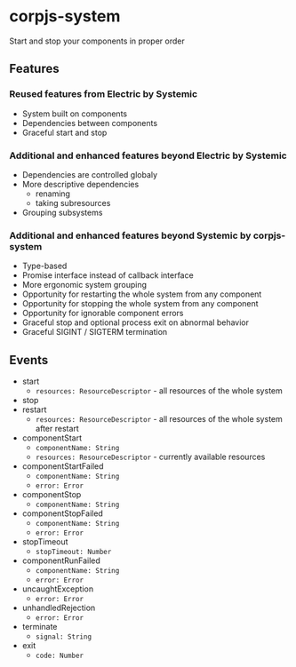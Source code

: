 # corpjs-system
Start and stop your components in proper order

## Features

### Reused features from Electric by Systemic

- System built on components
- Dependencies between components
- Graceful start and stop

### Additional and enhanced features beyond Electric by Systemic

- Dependencies are controlled globaly
- More descriptive dependencies
  - renaming
  - taking subresources
- Grouping subsystems

### Additional and enhanced features beyond Systemic by corpjs-system

- Type-based
- Promise interface instead of callback interface
- More ergonomic system grouping
- Opportunity for restarting the whole system from any component
- Opportunity for stopping the whole system from any component
- Opportunity for ignorable component errors
- Graceful stop and optional process exit on abnormal behavior
- Graceful SIGINT / SIGTERM termination

## Events

- start
  - `resources: ResourceDescriptor` - all resources of the whole system
- stop
- restart
  - `resources: ResourceDescriptor` - all resources of the whole system after restart
- componentStart
  - `componentName: String`
  - `resources: ResourceDescriptor` - currently available resources
- componentStartFailed
  - `componentName: String`
  - `error: Error`
- componentStop
  - `componentName: String`
- componentStopFailed
  - `componentName: String`
  - `error: Error`
- stopTimeout
  - `stopTimeout: Number`
- componentRunFailed
  - `componentName: String`
  - `error: Error`
- uncaughtException
  - `error: Error`
- unhandledRejection
  - `error: Error`
- terminate
  - `signal: String`
- exit
  - `code: Number`